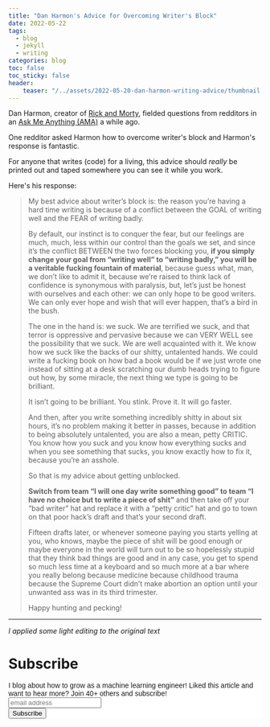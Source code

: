 ```yaml
---
title: "Dan Harmon's Advice for Overcoming Writer's Block"
date: 2022-05-22
tags:
  - blog
  - jekyll
  - writing
categories: blog
toc: false
toc_sticky: false
header:
    teaser: "/../assets/2022-05-20-dan-harmon-writing-advice/thumbnail.png"
---
```


Dan Harmon, creator of [Rick and Morty](https://www.imdb.com/title/tt2861424/), fielded questions from redditors in an [Ask Me Anything (AMA)](https://www.reddit.com/r/IAmA/comments/yne9x/i_am_dan_harmon_creator_of_community_writer_of/) a while ago.

One redditor asked Harmon how to overcome writer's block and Harmon's response is fantastic.

For anyone that writes (code) for a living, this advice should *really* be printed out and taped somewhere you can see it while you work.

Here's his response:

> My best advice about writer’s block is: the reason you’re having a hard time writing is because of a conflict between the GOAL of writing well and the FEAR of writing badly. 
> 
> By default, our instinct is to conquer the fear, but our feelings are much, much, less within our control than the goals we set, and since it’s the conflict BETWEEN the two forces blocking you, **if you simply change your goal from “writing well” to “writing badly,” you will be a veritable fucking fountain of material**, because guess what, man, we don’t like to admit it, because we’re raised to think lack of confidence is synonymous with paralysis, but, let’s just be honest with ourselves and each other: we can only hope to be good writers. We can only ever hope and wish that will ever happen, that’s a bird in the bush. 
>
> The one in the hand is: we suck. We are terrified we suck, and that terror is oppressive and pervasive because we can VERY WELL see the possibility that we suck. We are well acquainted with it. We know how we suck like the backs of our shitty, untalented hands. We could write a fucking book on how bad a book would be if we just wrote one instead of sitting at a desk scratching our dumb heads trying to figure out how, by some miracle, the next thing we type is going to be brilliant. 
> 
> It isn’t going to be brilliant. You stink. Prove it. It will go faster. 
> 
> And then, after you write something incredibly shitty in about six hours, it’s no problem making it better in passes, because in addition to being absolutely untalented, you are also a mean, petty CRITIC. You know how you suck and you know how everything sucks and when you see something that sucks, you know exactly how to fix it, because you’re an asshole. 
> 
> So that is my advice about getting unblocked. 
> 
> **Switch from team “I will one day write something good” to team “I have no choice but to write a piece of shit”** and then take off your “bad writer” hat and replace it with a “petty critic” hat and go to town on that poor hack’s draft and that’s your second draft. 
> 
> Fifteen drafts later, or whenever someone paying you starts yelling at you, who knows, maybe the piece of shit will be good enough or maybe everyone in the world will turn out to be so hopelessly stupid that they think bad things are good and in any case, you get to spend so much less time at a keyboard and so much more at a bar where you really belong because medicine because childhood trauma because the Supreme Court didn’t make abortion an option until your unwanted ass was in its third trimester. 
> 
> Happy hunting and pecking!

---

*I applied some light editing to the original text*


# Subscribe

<!-- Begin Mailchimp Signup Form -->
<link href="//cdn-images.mailchimp.com/embedcode/horizontal-slim-10_7.css" rel="stylesheet" type="text/css">
<style type="text/css">
  #mc_embed_signup{background:#fff; clear:left; font:14px Helvetica,Arial,sans-serif; width:100%;}
  /* Add your own Mailchimp form style overrides in your site stylesheet or in this style block.
     We recommend moving this block and the preceding CSS link to the HEAD of your HTML file. */
</style>
<div id="mc_embed_signup">
<form action="https://gmail.us3.list-manage.com/subscribe/post?u=92fe86c389878585bc87837e8&amp;id=50543deff9" method="post" id="mc-embedded-subscribe-form" name="mc-embedded-subscribe-form" class="validate" target="_blank" novalidate>
    <div id="mc_embed_signup_scroll">
  <label for="mce-EMAIL">I blog about how to grow as a machine learning engineer! Liked this article and want to hear more? Join 40+ others and subscribe!</label>
  <input type="email" value="" name="EMAIL" class="email" id="mce-EMAIL" placeholder="email address" required>
    <!-- real people should not fill this in and expect good things - do not remove this or risk form bot signups-->
    <div style="position: absolute; left: -5000px;" aria-hidden="true"><input type="text" name="b_92fe86c389878585bc87837e8_50543deff9" tabindex="-1" value=""></div>
    <div class="clear"><input type="submit" value="Subscribe" name="subscribe" id="mc-embedded-subscribe" class="button"></div>
    </div>
</form>
</div>
<!--End mc_embed_signup-->
